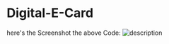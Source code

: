 # Digital-E-Card

here's the Screenshot the above Code:
<img src="![Screenshot_10-12-2024_165116_](https://github.com/user-attachments/assets/e86c4b0b-0807-4d80-b92f-b32289e5b18b)
" alt="description">

